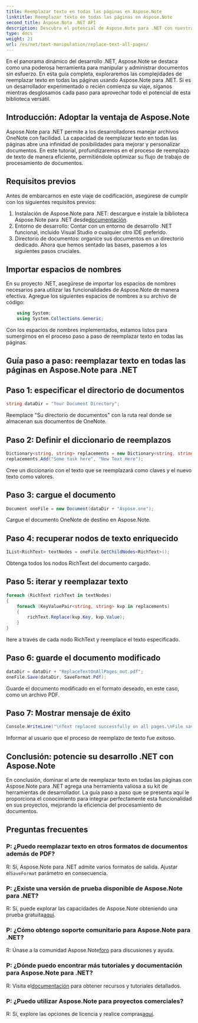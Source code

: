 ```yaml
---
title: Reemplazar texto en todas las páginas en Aspose.Note
linktitle: Reemplazar texto en todas las páginas en Aspose.Note
second_title: Aspose.Nota .NET API
description: Descubra el potencial de Aspose.Note para .NET con nuestra guía paso a paso sobre cómo reemplazar texto en todas las páginas. Agilice el procesamiento de documentos sin esfuerzo.
type: docs
weight: 21
url: /es/net/text-manipulation/replace-text-all-pages/
---
```

En el panorama dinámico del desarrollo .NET, Aspose.Note se destaca como una poderosa herramienta para manipular y administrar documentos sin esfuerzo. En esta guía completa, exploraremos las complejidades de reemplazar texto en todas las páginas usando Aspose.Note para .NET. Si es un desarrollador experimentado o recién comienza su viaje, síganos mientras desglosamos cada paso para aprovechar todo el potencial de esta biblioteca versátil.
## Introducción: Adoptar la ventaja de Aspose.Note
Aspose.Note para .NET permite a los desarrolladores manejar archivos OneNote con facilidad. La capacidad de reemplazar texto en todas las páginas abre una infinidad de posibilidades para mejorar y personalizar documentos. En este tutorial, profundizaremos en el proceso de reemplazo de texto de manera eficiente, permitiéndole optimizar su flujo de trabajo de procesamiento de documentos.
## Requisitos previos
Antes de embarcarnos en este viaje de codificación, asegúrese de cumplir con los siguientes requisitos previos:
1.  Instalación de Aspose.Note para .NET: descargue e instale la biblioteca Aspose.Note para .NET desde[documentación](https://reference.aspose.com/note/net/).
2. Entorno de desarrollo: Contar con un entorno de desarrollo .NET funcional, incluido Visual Studio o cualquier otro IDE preferido.
3. Directorio de documentos: organice sus documentos en un directorio dedicado.
Ahora que hemos sentado las bases, pasemos a los siguientes pasos cruciales.
## Importar espacios de nombres
En su proyecto .NET, asegúrese de importar los espacios de nombres necesarios para utilizar las funcionalidades de Aspose.Note de manera efectiva. Agregue los siguientes espacios de nombres a su archivo de código:
```csharp
    using System;
    using System.Collections.Generic;
```
Con los espacios de nombres implementados, estamos listos para sumergirnos en el proceso paso a paso de reemplazar texto en todas las páginas.
## Guía paso a paso: reemplazar texto en todas las páginas en Aspose.Note para .NET
## Paso 1: especificar el directorio de documentos
```csharp
string dataDir = "Your Document Directory";
```
Reemplace "Su directorio de documentos" con la ruta real donde se almacenan sus documentos de OneNote.
## Paso 2: Definir el diccionario de reemplazos
```csharp
Dictionary<string, string> replacements = new Dictionary<string, string>();
replacements.Add("Some task here", "New Text Here");
```
Cree un diccionario con el texto que se reemplazará como claves y el nuevo texto como valores.
## Paso 3: cargue el documento
```csharp
Document oneFile = new Document(dataDir + "Aspose.one");
```
Cargue el documento OneNote de destino en Aspose.Note.
## Paso 4: recuperar nodos de texto enriquecido
```csharp
IList<RichText> textNodes = oneFile.GetChildNodes<RichText>();
```
Obtenga todos los nodos RichText del documento cargado.
## Paso 5: iterar y reemplazar texto
```csharp
foreach (RichText richText in textNodes)
{
    foreach (KeyValuePair<string, string> kvp in replacements)
    {
        richText.Replace(kvp.Key, kvp.Value);
    }
}
```
Itere a través de cada nodo RichText y reemplace el texto especificado.
## Paso 6: guarde el documento modificado
```csharp
dataDir = dataDir + "ReplaceTextOnAllPages_out.pdf";
oneFile.Save(dataDir, SaveFormat.Pdf);
```
Guarde el documento modificado en el formato deseado, en este caso, como un archivo PDF.
## Paso 7: Mostrar mensaje de éxito
```csharp
Console.WriteLine("\nText replaced successfully on all pages.\nFile saved at " + dataDir);
```
Informar al usuario que el proceso de reemplazo de texto fue exitoso.
## Conclusión: potencie su desarrollo .NET con Aspose.Note
En conclusión, dominar el arte de reemplazar texto en todas las páginas con Aspose.Note para .NET agrega una herramienta valiosa a su kit de herramientas de desarrollador. La guía paso a paso que se presenta aquí le proporciona el conocimiento para integrar perfectamente esta funcionalidad en sus proyectos, mejorando la eficiencia del procesamiento de documentos.
## Preguntas frecuentes
### P: ¿Puedo reemplazar texto en otros formatos de documentos además de PDF?
 R: Sí, Aspose.Note para .NET admite varios formatos de salida. Ajustar el`SaveFormat` parámetro en consecuencia.
### P: ¿Existe una versión de prueba disponible de Aspose.Note para .NET?
 R: Sí, puede explorar las capacidades de Aspose.Note obteniendo una prueba gratuita[aquí](https://releases.aspose.com/).
### P: ¿Cómo obtengo soporte comunitario para Aspose.Note para .NET?
 R: Únase a la comunidad Aspose.Note[foro](https://forum.aspose.com/c/note/28) para discusiones y ayuda.
### P: ¿Dónde puedo encontrar más tutoriales y documentación para Aspose.Note para .NET?
 R: Visita el[documentación](https://reference.aspose.com/note/net/) para obtener recursos y tutoriales detallados.
### P: ¿Puedo utilizar Aspose.Note para proyectos comerciales?
R: Sí, explore las opciones de licencia y realice compras[aquí](https://purchase.aspose.com/buy).